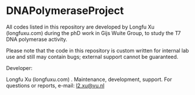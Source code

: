 # DNAPolymeraseProject
All codes listed in this repository are developed by Longfu Xu (longfuxu.com) during the phD work in Gijs Wuite Group, to study the T7 DNA polymerase activity.

Please note that the code in this repository is custom written for internal lab use and still may contain bugs; external support cannot be guaranteed.

Developer:

Longfu Xu (longfuxu.com) . Maintenance, development, support. For questions or reports, e-mail: l2.xu@vu.nl

